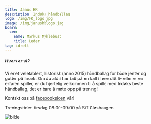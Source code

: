 ```yaml
---
title: Janus HK
description: Indøks håndballag
logo: /img/FK_logo.jpg
image: /img/janushklogo.jpg
board:
  ceo:
    name: Markus Myklebust
    title: Leder
tag: idrett
---
```


##### Hvem er vi?

Vi er et veletablert, historisk (anno 2015) håndballag for både jenter og gutter på Indøk. Om du aldri har tatt på en ball i hele ditt liv eller er en erfaren spiller, er du hjertelig velkommen til å spille med Indøks beste håndballag, det er bare å møte opp på trening!

Kontakt oss på [facebooksiden](https://www.facebook.com/janushk/) vår!

Treningstider: tirsdag 08:00-09:00 på SiT Gløshaugen

![bilde](/img/janushk.jpg)
